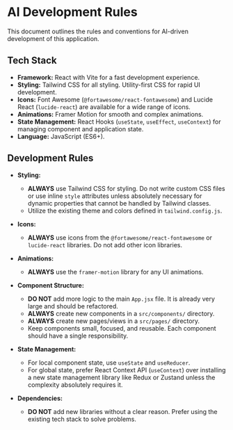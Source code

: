 # AI Development Rules

This document outlines the rules and conventions for AI-driven development of this application.

## Tech Stack

- **Framework:** React with Vite for a fast development experience.
- **Styling:** Tailwind CSS for all styling. Utility-first CSS for rapid UI development.
- **Icons:** Font Awesome (`@fortawesome/react-fontawesome`) and Lucide React (`lucide-react`) are available for a wide range of icons.
- **Animations:** Framer Motion for smooth and complex animations.
- **State Management:** React Hooks (`useState`, `useEffect`, `useContext`) for managing component and application state.
- **Language:** JavaScript (ES6+).

## Development Rules

- **Styling:**
  - **ALWAYS** use Tailwind CSS for styling. Do not write custom CSS files or use inline `style` attributes unless absolutely necessary for dynamic properties that cannot be handled by Tailwind classes.
  - Utilize the existing theme and colors defined in `tailwind.config.js`.

- **Icons:**
  - **ALWAYS** use icons from the `@fortawesome/react-fontawesome` or `lucide-react` libraries. Do not add other icon libraries.

- **Animations:**
  - **ALWAYS** use the `framer-motion` library for any UI animations.

- **Component Structure:**
  - **DO NOT** add more logic to the main `App.jsx` file. It is already very large and should be refactored.
  - **ALWAYS** create new components in a `src/components/` directory.
  - **ALWAYS** create new pages/views in a `src/pages/` directory.
  - Keep components small, focused, and reusable. Each component should have a single responsibility.

- **State Management:**
  - For local component state, use `useState` and `useReducer`.
  - For global state, prefer React Context API (`useContext`) over installing a new state management library like Redux or Zustand unless the complexity absolutely requires it.

- **Dependencies:**
  - **DO NOT** add new libraries without a clear reason. Prefer using the existing tech stack to solve problems.